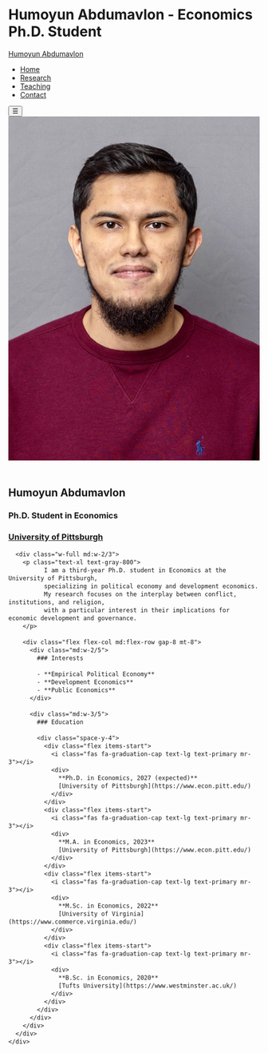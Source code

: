 # Humoyun Abdumavlon - Economics Ph.D. Student

<!-- Navigation -->
<nav class="fixed top-0 left-0 right-0 z-50 bg-white shadow-md">
  <div class="flex justify-between items-center px-10 py-4 max-w-7xl mx-auto">
    <a href="#" class="text-gray-800 text-2xl hover:text-primary font-bold transition-colors">
      Humoyun Abdumavlon
    </a>
    <ul class="hidden md:flex space-x-8" id="nav-menu">
      <li><a href="#home" class="text-gray-800 hover:text-primary transition-colors">Home</a></li>
      <li><a href="#research" class="text-gray-800 hover:text-primary transition-colors">Research</a></li>
      <li><a href="#teaching" class="text-gray-800 hover:text-primary transition-colors">Teaching</a></li>
      <li><a href="#contact" class="text-gray-800 hover:text-primary transition-colors">Contact</a></li>
    </ul>
    <button class="md:hidden text-2xl" onclick="toggleMenu()">☰</button>
  </div>
</nav>

<!-- About Section -->
<section id="home" class="pt-[140px] pb-1 relative">
  <div class="absolute inset-0 bg-[url('bg2.jpg')] bg-cover bg-center opacity-30 z-0"></div>
  <div class="max-w-7xl mx-auto px-4 relative z-10">
    <div class="flex flex-col md:flex-row gap-8 items-start">
      <!-- Profile Picture -->
      <div class="w-full md:w-1/3">
        <img src="profile.jpg" alt="Profile Picture" class="w-[270px] h-[270px] rounded-full object-cover mx-auto" style="object-position: center -20px" />
        <div class="text-center mt-6">
          <h2 class="text-[1.75em] font-light text-black mb-2">Humoyun Abdumavlon</h2>
          <h3 class="text-xl font-light text-gray-600 mb-2">Ph.D. Student in Economics</h3>
          <h3 class="text-xl font-light mb-2">
            <a href="https://www.econ.pitt.edu/" class="text-primary hover:underline">University of Pittsburgh</a>
          </h3>
          <div class="flex justify-center items-center space-x-8">
            <a href="cv.pdf" class="text-3xl text-primary transition-colors"><i class="ai ai-cv"></i></a>
            <a href="mailto:abdumavlon@pitt.edu" class="text-3xl text-primary transition-colors"><i class="fas fa-envelope"></i></a>
            <a href="https://github.com/humoyunabdumavlon" class="text-3xl text-primary transition-colors"><i class="fab fa-github"></i></a>
            <a href="https://www.linkedin.com/in/humoyun-abdumavlon" class="text-3xl text-primary transition-colors"><i class="fab fa-linkedin"></i></a>
          </div>
        </div>
      </div>

      <div class="w-full md:w-2/3">
        <p class="text-xl text-gray-800">
              I am a third-year Ph.D. student in Economics at the University of Pittsburgh, 
              specializing in political economy and development economics. 
              My research focuses on the interplay between conflict, institutions, and religion, 
              with a particular interest in their implications for economic development and governance.
        </p>

        <div class="flex flex-col md:flex-row gap-8 mt-8">
          <div class="md:w-2/5">
            ### Interests
            
            - **Empirical Political Economy**
            - **Development Economics**
            - **Public Economics**
          </div>

          <div class="md:w-3/5">
            ### Education
            
            <div class="space-y-4">
              <div class="flex items-start">
                <i class="fas fa-graduation-cap text-lg text-primary mr-3"></i>
                <div>
                  **Ph.D. in Economics, 2027 (expected)**  
                  [University of Pittsburgh](https://www.econ.pitt.edu/)
                </div>
              </div>
              <div class="flex items-start">
                <i class="fas fa-graduation-cap text-lg text-primary mr-3"></i>
                <div>
                  **M.A. in Economics, 2023**  
                  [University of Pittsburgh](https://www.econ.pitt.edu/)
                </div>
              </div>
              <div class="flex items-start">
                <i class="fas fa-graduation-cap text-lg text-primary mr-3"></i>
                <div>
                  **M.Sc. in Economics, 2022**  
                  [University of Virginia](https://www.commerce.virginia.edu/)
                </div>
              </div>
              <div class="flex items-start">
                <i class="fas fa-graduation-cap text-lg text-primary mr-3"></i>
                <div>
                  **B.Sc. in Economics, 2020**  
                  [Tufts University](https://www.westminster.ac.uk/)
                </div>
              </div>
            </div>
          </div>
        </div>
      </div>
    </div>
  </div>
</section>

<!-- Scripts and Styles -->
<script src="https://cdn.tailwindcss.com"></script>
<link rel="stylesheet" href="https://cdnjs.cloudflare.com/ajax/libs/font-awesome/6.4.2/css/all.min.css" />
<link rel="stylesheet" href="https://cdn.jsdelivr.net/gh/jpswalsh/academicons@1/css/academicons.min.css" />

<script>
tailwind.config = {
  theme: {
    extend: {
      colors: {
        primary: "#1565c0",
      },
      fontFamily: {
        sans: [
          "-apple-system",
          "BlinkMacSystemFont",
          "Segoe UI",
          "Roboto",
          "Oxygen",
          "Ubuntu",
          "Cantarell",
          "Open Sans",
          "Helvetica Neue",
          "sans-serif",
        ],
      },
    },
  },
};

function toggleMenu() {
  const mobileMenu = document.getElementById("mobile-menu");
  const isOpen = mobileMenu.style.transform === "translateY(0px)";
  mobileMenu.style.transform = isOpen ? "translateY(-100%)" : "translateY(0)";
}

document.querySelectorAll("#mobile-menu a").forEach((link) => {
  link.addEventListener("click", () => {
    const mobileMenu = document.getElementById("mobile-menu");
    mobileMenu.style.transform = "translateY(-100%)";
  });
});

// Navigation highlighting
const sections = document.querySelectorAll("section");
const navLinks = document.querySelectorAll(".nav-links a");

function highlightNavigation() {
  let currentSection = '';
  const scrollPosition = window.scrollY + window.innerHeight / 3;

  sections.forEach((section) => {
    const sectionTop = section.offsetTop;
    const sectionHeight = section.clientHeight;
    if (scrollPosition >= sectionTop && scrollPosition < sectionTop + sectionHeight) {
      currentSection = section.getAttribute("id");
    }
  });

  navLinks.forEach((link) => {
    const href = link.getAttribute("href").substring(1);
    if (href === currentSection) {
      link.classList.add("text-primary", "font-medium");
    } else {
      link.classList.remove("text-primary", "font-medium");
    }
  });
}

let isScrolling;
window.addEventListener("scroll", () => {
  window.clearTimeout(isScrolling);
  isScrolling = setTimeout(highlightNavigation, 50);
});

highlightNavigation();
setTimeout(highlightNavigation, 100);
</script>

<style>
html { scroll-behavior: smooth; }
</style>
